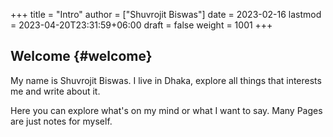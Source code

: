 +++
title = "Intro"
author = ["Shuvrojit Biswas"]
date = 2023-02-16
lastmod = 2023-04-20T23:31:59+06:00
draft = false
weight = 1001
+++

## Welcome {#welcome}

My name is Shuvrojit Biswas. I live in Dhaka, explore all things that interests me and write about it.

Here you can explore what's on my mind or what I want to say. Many Pages are  just  notes for myself.
